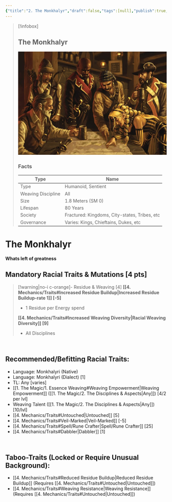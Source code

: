 ```yaml
---
{"title":"2. The Monkhalyr","draft":false,"tags":[null],"publish":true,"path":"2. The Races/2. The Monkhalyr.md","permalink":"/2-the-races/2-the-monkhalyr/","PassFrontmatter":true}
---
```


> [!infobox]
> 
> 
> ## **The Monkhalyr**
> 
> ![diverse party.webp](../diverse%20party.webp)
> 
> ### Facts
> 
> | Type | Name |
> | --- | --- |
> | Type | Humanoid, Sentient |
> | Weaving Discipline | All |
> | Size | 1.8 Meters (SM 0)
> | Lifespan | 80 Years |
> | Society | Fractured: Kingdoms, City-states, Tribes, etc |
> | Governance | Varies: Kings, Chieftains, Dukes, etc |

# **The Monkhalyr**
**Whats left of greatness**
<br>

## Mandatory Racial Traits & Mutations [4 pts]

> [!warning|no-i c-orange]- Residue & Weaving [4]
> **[[4. Mechanics/Traits#Increased Residue Buildup\|Increased Residue Buildup-rate 1]] [-5]**
> - 1 Residue per Energy spend
> 
> **[[4. Mechanics/Traits#Increased Weaving Diversity\|Racial Weaving Diversity]] [9]**
> - All Disciplines
>

<br>

## Recommended/Befitting Racial Traits:
- Language: Monkhalyri (Native)
- Language: Monkhalyri (Dialect) [1]
- TL: Any [varies]
- [[1. The Magic/1. Essence Weaving#Weaving Empowerment\|Weaving Empowerment]] ([[1. The Magic/2. The Disciplines & Aspects\|Any]]) [4/2 per lvl]
- Weaving Talent ([[1. The Magic/2. The Disciplines & Aspects\|Any]]) [10/lvl]
- [[4. Mechanics/Traits#Untouched\|Untouched]] [5]
- [[4. Mechanics/Traits#Veil-Marked\|Veil-Marked]] [-5]
- [[4. Mechanics/Traits#Spell/Rune Crafter\|Spell/Rune Crafter]] [25]
- [[4. Mechanics/Traits#Dabbler\|Dabbler]] [1]

<br>

## Taboo-Traits (Locked or Require Unusual Background):
- [[4. Mechanics/Traits#Reduced Residue Buildup\|Reduced Residue Buildup]] (Requires [[4. Mechanics/Traits#Untouched\|Untouched]])
- [[4. Mechanics/Traits#Weaving Resistance\|Weaving Resistance]] (Requires [[4. Mechanics/Traits#Untouched\|Untouched]])

<br>
  